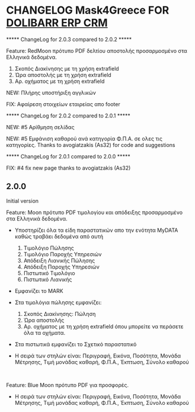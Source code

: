# CHANGELOG Mask4Greece FOR [DOLIBARR ERP CRM](https://www.dolibarr.org)

***** ChangeLog for 2.0.3 compared to 2.0.2 ***** 

Feature: RedMoon πρότυπο PDF δελτίου αποστολής προσαρμοσμένο στα Ελληνικά δεδομένα.

   1. Σκοπός Διακίνησης με τη χρήση extrafield 
   2. Ώρα αποστολής με τη χρήση extrafield 
   3. Αρ. οχήματος με τη χρήση extrafield 

NEW: Πλήρης υποστήριξη αγγλικών

FIX: Αφαίρεση στοιχείων εταιρείας απο footer


***** ChangeLog for 2.0.2 compared to 2.0.1 ***** 

NEW: #5 Aρίθμηση σελίδας 

NEW: #5 Εμφάνιση καθαρού ανά κατηγορία Φ.Π.Α. σε ολες τις κατηγορίες. 
Thanks to avogiatzakis (As32) for code and suggestions

***** ChangeLog for 2.0.1 compared to 2.0.0 ***** 
 
FIX: #4 fix new page thanks to avogiatzakis (As32)

## 2.0.0

Initial version

Feature: Moon πρότυπο PDF τιμολογίου και απόδειξης προσαρμοσμένο στα Ελληνικά δεδομένα.

* Υποστηρίζει όλα τα είδη παραστατικών απο την ενότητα MyDATA καθώς τραβάει δεδομένα από αυτή

   1. Τιμολόγιο Πώλησης
   2. Τιμολόγιο Παροχής Υπηρεσιών
   3. Απόδειξη Λιανικής Πώλησης
   4. Απόδειξη Παροχής Υπηρεσιών
   5. Πιστωτικό Τιμολόγιο
   6. Πιστωτικό Λιανικής
 
* Εμφανίζει το MARK

* Στα τιμολόγια πώλησης εμφανίζει:

   1. Σκοπός Διακίνησης: Πώληση
   2. Ώρα αποστολής
   3. Αρ. οχήματος με τη χρήση extrafield όπου μπορείτε να περάσετε όλα τα οχήματα.
   
* Στα πιστωτικά εμφανίζει το Σχετικό παραστατικό
  
* Η σειρά των στηλών είναι: Περιγραφή, Εικόνα, Ποσότητα, Μονάδα Μέτρησης, Τιμή μονάδας καθαρή, Φ.Π.Α., Έκπτωση, Σύνολο καθαρού

<br>

Feature: Blue Moon πρότυπο PDF για προσφορές.

* Η σειρά των στηλών είναι: Περιγραφή, Εικόνα, Ποσότητα, Μονάδα Μέτρησης, Τιμή μονάδας καθαρή, Φ.Π.Α., Έκπτωση, Σύνολο καθαρού

